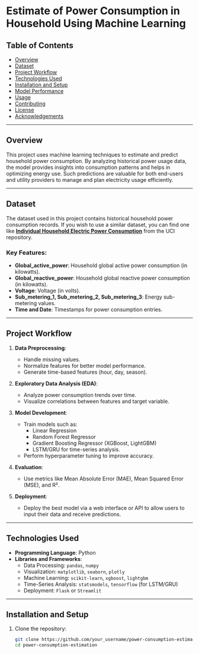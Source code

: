 # Estimate of Power Consumption in Household Using Machine Learning

## Table of Contents
- [Overview](#overview)
- [Dataset](#dataset)
- [Project Workflow](#project-workflow)
- [Technologies Used](#technologies-used)
- [Installation and Setup](#installation-and-setup)
- [Model Performance](#model-performance)
- [Usage](#usage)
- [Contributing](#contributing)
- [License](#license)
- [Acknowledgements](#acknowledgements)

---

## Overview
This project uses machine learning techniques to estimate and predict household power consumption. By analyzing historical power usage data, the model provides insights into consumption patterns and helps in optimizing energy use. Such predictions are valuable for both end-users and utility providers to manage and plan electricity usage efficiently.

---

## Dataset
The dataset used in this project contains historical household power consumption records. If you wish to use a similar dataset, you can find one like **[Individual Household Electric Power Consumption](https://archive.ics.uci.edu/ml/datasets/Individual+household+electric+power+consumption)** from the UCI repository.

### Key Features:
- **Global_active_power**: Household global active power consumption (in kilowatts).  
- **Global_reactive_power**: Household global reactive power consumption (in kilowatts).  
- **Voltage**: Voltage (in volts).  
- **Sub_metering_1, Sub_metering_2, Sub_metering_3**: Energy sub-metering values.  
- **Time and Date**: Timestamps for power consumption entries.

---

## Project Workflow
1. **Data Preprocessing**:
   - Handle missing values.
   - Normalize features for better model performance.
   - Generate time-based features (hour, day, season).

2. **Exploratory Data Analysis (EDA)**:
   - Analyze power consumption trends over time.
   - Visualize correlations between features and target variable.

3. **Model Development**:
   - Train models such as:
     - Linear Regression
     - Random Forest Regressor
     - Gradient Boosting Regressor (XGBoost, LightGBM)
     - LSTM/GRU for time-series analysis.
   - Perform hyperparameter tuning to improve accuracy.

4. **Evaluation**:
   - Use metrics like Mean Absolute Error (MAE), Mean Squared Error (MSE), and R².

5. **Deployment**:
   - Deploy the best model via a web interface or API to allow users to input their data and receive predictions.

---

## Technologies Used
- **Programming Language**: Python  
- **Libraries and Frameworks**:
  - Data Processing: `pandas`, `numpy`
  - Visualization: `matplotlib`, `seaborn`, `plotly`
  - Machine Learning: `scikit-learn`, `xgboost`, `lightgbm`
  - Time-Series Analysis: `statsmodels`, `tensorflow` (for LSTM/GRU)
  - Deployment: `Flask` or `Streamlit`

---

## Installation and Setup
1. Clone the repository:
   ```bash
   git clone https://github.com/your_username/power-consumption-estimation.git
   cd power-consumption-estimation
